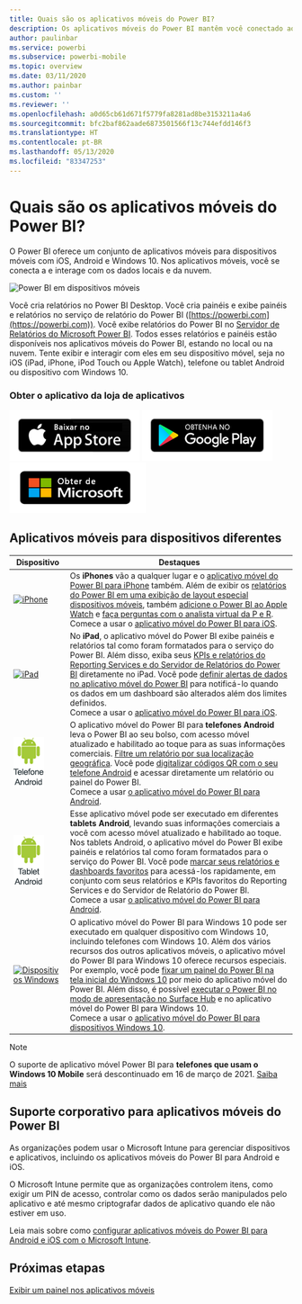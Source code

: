 ```yaml
---
title: Quais são os aplicativos móveis do Power BI?
description: Os aplicativos móveis do Power BI mantêm você conectado aos seus dados localmente ou na nuvem. Exiba relatórios e painéis do Power BI em seu dispositivo móvel.
author: paulinbar
ms.service: powerbi
ms.subservice: powerbi-mobile
ms.topic: overview
ms.date: 03/11/2020
ms.author: painbar
ms.custom: ''
ms.reviewer: ''
ms.openlocfilehash: a0d65cb61d671f5779fa8281ad8be3153211a4a6
ms.sourcegitcommit: bfc2baf862aade6873501566f13c744efdd146f3
ms.translationtype: HT
ms.contentlocale: pt-BR
ms.lasthandoff: 05/13/2020
ms.locfileid: "83347253"
---
```

# <a name="what-are-the-power-bi-mobile-apps"></a>Quais são os aplicativos móveis do Power BI?
O Power BI oferece um conjunto de aplicativos móveis para dispositivos móveis com iOS, Android e Windows 10. Nos aplicativos móveis, você se conecta a e interage com os dados locais e da nuvem. 

![Power BI em dispositivos móveis](./media/mobile-apps-for-mobile-devices/power-bi-mobile-apps-all-up.png)

Você cria relatórios no Power BI Desktop. Você cria painéis e exibe painéis e relatórios no serviço de relatório do Power BI ([https://powerbi.com](https://powerbi.com)). Você exibe relatórios do Power BI no [Servidor de Relatórios do Microsoft Power BI](../../report-server/get-started.md). Todos esses relatórios e painéis estão disponíveis nos aplicativos móveis do Power BI, estando no local ou na nuvem. Tente exibir e interagir com eles em seu dispositivo móvel, seja no iOS (iPad, iPhone, iPod Touch ou Apple Watch), telefone ou tablet Android ou dispositivo com Windows 10.

### <a name="get-the-app-from-the-application-store"></a>Obter o aplicativo da loja de aplicativos 

[![Acessar o Power BI na App Store](./media/mobile-apps-for-mobile-devices/mobile-apps-app-store.png)](https://go.microsoft.com/fwlink/?LinkId=526218&clcid=0x409) [![Acessar o Power BI no Google Play](./media/mobile-apps-for-mobile-devices/mobile-apps-google-play.png)](https://go.microsoft.com/fwlink/?LinkId=544867&clcid=0x409) [![Acessar o Power BI na Windows Store](./media/mobile-apps-for-mobile-devices/mobile-apps-windows-store.png)](https://go.microsoft.com/fwlink/?LinkId=526478&clcid=0x409)

## <a name="mobile-apps-for-different-devices"></a>Aplicativos móveis para dispositivos diferentes

| **Dispositivo** | **Destaques** |
| --- | --- |
| [![iPhone](./media/mobile-apps-for-mobile-devices/iphone-logo-50-px.png)](mobile-iphone-app-get-started.md) |Os **iPhones** vão a qualquer lugar e o [aplicativo móvel do Power BI para iPhone](mobile-iphone-app-get-started.md) também. Além de exibir os [relatórios do Power BI em uma exibição de layout especial dispositivos móveis](mobile-apps-view-phone-report.md), também [adicione o Power BI ao Apple Watch](mobile-apple-watch.md) e [faça perguntas com o analista virtual da P e R](mobile-apps-ios-qna.md). <br/>Comece a usar o [aplicativo móvel do Power BI para iOS](mobile-iphone-app-get-started.md). |
| [![iPad](./media/mobile-apps-for-mobile-devices/ipad-logo-50-px.png)](mobile-iphone-app-get-started.md) |No **iPad**, o aplicativo móvel do Power BI exibe painéis e relatórios tal como foram formatados para o serviço do Power BI. Além disso, exiba seus [KPIs e relatórios do Reporting Services e do Servidor de Relatórios do Power BI](mobile-app-ssrs-kpis-mobile-on-premises-reports.md) diretamente no iPad. Você pode [definir alertas de dados no aplicativo móvel do Power BI](mobile-set-data-alerts-in-the-mobile-apps.md) para notificá-lo quando os dados em um dashboard são alterados além dos limites definidos. <br/>Comece a usar o [aplicativo móvel do Power BI para iOS](mobile-iphone-app-get-started.md). |
| [![Telefone Android](media/mobile-apps-for-mobile-devices/android-phone-logo-50-px.png)](mobile-android-app-get-started.md) |O aplicativo móvel do Power BI para **telefones Android** leva o Power BI ao seu bolso, com acesso móvel atualizado e habilitado ao toque para as suas informações comerciais. [Filtre um relatório por sua localização geográfica](mobile-apps-geographic-filtering.md). Você pode [digitalizar códigos QR com o seu telefone Android](mobile-apps-qr-code.md) e acessar diretamente um relatório ou painel do Power BI. <br/>Comece a usar [o aplicativo móvel do Power BI para Android](mobile-android-app-get-started.md). |
| [![Tablet Android](./media/mobile-apps-for-mobile-devices/android-tablet-logo-50-px.png)](mobile-android-app-get-started.md) |Esse aplicativo móvel pode ser executado em diferentes **tablets Android**, levando suas informações comerciais a você com acesso móvel atualizado e habilitado ao toque. Nos tablets Android, o aplicativo móvel do Power BI exibe painéis e relatórios tal como foram formatados para o serviço do Power BI. Você pode [marcar seus relatórios e dashboards favoritos](mobile-apps-favorites.md) para acessá-los rapidamente, em conjunto com seus relatórios e KPIs favoritos do Reporting Services e do Servidor de Relatório do Power BI. <br/>Comece a usar [o aplicativo móvel do Power BI para Android](mobile-android-app-get-started.md). |
| [![Dispositivos Windows](./media/mobile-apps-for-mobile-devices/win-10-logo-50-px.png)](../../fundamentals/desktop-getting-started.md) |O aplicativo móvel do Power BI para Windows 10 pode ser executado em qualquer dispositivo com Windows 10, incluindo telefones com Windows 10. Além dos vários recursos dos outros aplicativos móveis, o aplicativo móvel do Power BI para Windows 10 oferece recursos especiais. Por exemplo, você pode [fixar um painel do Power BI na tela inicial do Windows 10](mobile-pin-dashboard-start-screen-windows-10-phone-app.md) por meio do aplicativo móvel do Power BI. Além disso, é possível [executar o Power BI no modo de apresentação no Surface Hub](mobile-windows-10-app-presentation-mode.md) e no aplicativo móvel do Power BI para Windows 10. <br/>Comece a usar o [aplicativo móvel do Power BI para dispositivos Windows 10](mobile-windows-10-phone-app-get-started.md). |||

>[!NOTE]
>O suporte de aplicativo móvel Power BI para **telefones que usam o Windows 10 Mobile** será descontinuado em 16 de março de 2021. [Saiba mais](https://go.microsoft.com/fwlink/?linkid=2121400)

## <a name="enterprise-support-for-the-power-bi-mobile-apps"></a>Suporte corporativo para aplicativos móveis do Power BI
As organizações podem usar o Microsoft Intune para gerenciar dispositivos e aplicativos, incluindo os aplicativos móveis do Power BI para Android e iOS.

O Microsoft Intune permite que as organizações controlem itens, como exigir um PIN de acesso, controlar como os dados serão manipulados pelo aplicativo e até mesmo criptografar dados de aplicativo quando ele não estiver em uso.

Leia mais sobre como [configurar aplicativos móveis do Power BI para Android e iOS com o Microsoft Intune](../../admin/service-admin-mobile-intune.md). 

## <a name="next-steps"></a>Próximas etapas
[Exibir um painel nos aplicativos móveis](mobile-apps-quickstart-view-dashboard-report.md)
